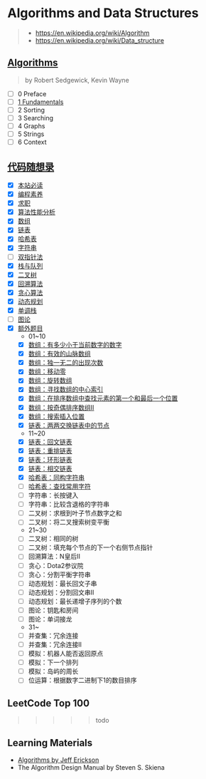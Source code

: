 # Algorithms and Data Structures

> - <https://en.wikipedia.org/wiki/Algorithm>
> - <https://en.wikipedia.org/wiki/Data_structure>

## [Algorithms](https://www.goodreads.com/book/show/10803540-algorithms)

> by Robert Sedgewick, Kevin Wayne

- [ ] 0 Preface
- [ ] [1 Fundamentals](fundamentals)
- [ ] 2 Sorting
- [ ] 3 Searching
- [ ] 4 Graphs
- [ ] 5 Strings
- [ ] 6 Context

## [代码随想录](https://github.com/youngyangyang04/leetcode-master)

- [x] [本站必读](https://programmercarl.com/)
- [x] [编程素养](https://programmercarl.com/%E5%89%8D%E5%BA%8F/%E4%BB%A3%E7%A0%81%E9%A3%8E%E6%A0%BC.html)
- [x] [求职](https://programmercarl.com/%E5%89%8D%E5%BA%8F/%E7%A8%8B%E5%BA%8F%E5%91%98%E7%AE%80%E5%8E%86.html)
- [x] [算法性能分析](fundamentals/analysis_of_algorithms.md)
- [x] [数组](./array.md)
- [x] [链表](./linked_list.md)
- [x] [哈希表](./hash_table.md)
- [x] [字符串](./string.md)
- [ ] [双指针法](two_pointers)
- [x] [栈与队列](./stack_queue.md)
- [x] [二叉树](./tree.md)
- [x] [回溯算法](./backtracking.md)
- [x] [贪心算法](./greedy.md)
- [x] [动态规划](./dynamic_programming.md)
- [x] [单调栈](./monotone_stack.md)
- [ ] [图论](./graph.md)
- [x] [额外题目](https://programmercarl.com/other/ewaishuoming.html)
  - 01~10
  - [x] [数组：有多少小于当前数字的数字](https://programmercarl.com/1365.%E6%9C%89%E5%A4%9A%E5%B0%91%E5%B0%8F%E4%BA%8E%E5%BD%93%E5%89%8D%E6%95%B0%E5%AD%97%E7%9A%84%E6%95%B0%E5%AD%97.html)
  - [x] [数组：有效的山脉数组](https://programmercarl.com/0941.%E6%9C%89%E6%95%88%E7%9A%84%E5%B1%B1%E8%84%89%E6%95%B0%E7%BB%84.html)
  - [x] [数组：独一无二的出现次数](https://programmercarl.com/1207.%E7%8B%AC%E4%B8%80%E6%97%A0%E4%BA%8C%E7%9A%84%E5%87%BA%E7%8E%B0%E6%AC%A1%E6%95%B0.html)
  - [x] [数组：移动零](https://programmercarl.com/0283.%E7%A7%BB%E5%8A%A8%E9%9B%B6.html)
  - [x] [数组：旋转数组](https://programmercarl.com/0189.%E6%97%8B%E8%BD%AC%E6%95%B0%E7%BB%84.html)
  - [x] [数组：寻找数组的中心索引](https://programmercarl.com/0724.%E5%AF%BB%E6%89%BE%E6%95%B0%E7%BB%84%E7%9A%84%E4%B8%AD%E5%BF%83%E7%B4%A2%E5%BC%95.html)
  - [x] [数组：在排序数组中查找元素的第一个和最后一个位置](https://programmercarl.com/0034.%E5%9C%A8%E6%8E%92%E5%BA%8F%E6%95%B0%E7%BB%84%E4%B8%AD%E6%9F%A5%E6%89%BE%E5%85%83%E7%B4%A0%E7%9A%84%E7%AC%AC%E4%B8%80%E4%B8%AA%E5%92%8C%E6%9C%80%E5%90%8E%E4%B8%80%E4%B8%AA%E4%BD%8D%E7%BD%AE.html)
  - [x] [数组：按奇偶排序数组II](https://programmercarl.com/0922.%E6%8C%89%E5%A5%87%E5%81%B6%E6%8E%92%E5%BA%8F%E6%95%B0%E7%BB%84II.html)
  - [x] [数组：搜索插入位置](https://programmercarl.com/0035.%E6%90%9C%E7%B4%A2%E6%8F%92%E5%85%A5%E4%BD%8D%E7%BD%AE.html)
  - [x] [链表：两两交换链表中的节点](https://programmercarl.com/0024.%E4%B8%A4%E4%B8%A4%E4%BA%A4%E6%8D%A2%E9%93%BE%E8%A1%A8%E4%B8%AD%E7%9A%84%E8%8A%82%E7%82%B9.html)
  - 11~20
  - [x] [链表：回文链表](https://programmercarl.com/0234.%E5%9B%9E%E6%96%87%E9%93%BE%E8%A1%A8.html)
  - [x] [链表：重排链表](https://programmercarl.com/0143.%E9%87%8D%E6%8E%92%E9%93%BE%E8%A1%A8.html)
  - [x] [链表：环形链表](https://programmercarl.com/0141.%E7%8E%AF%E5%BD%A2%E9%93%BE%E8%A1%A8.html)
  - [x] [链表：相交链表](https://programmercarl.com/0160.%E7%9B%B8%E4%BA%A4%E9%93%BE%E8%A1%A8.html)
  - [x] [哈希表：同构字符串](https://programmercarl.com/0205.%E5%90%8C%E6%9E%84%E5%AD%97%E7%AC%A6%E4%B8%B2.html)
  - [ ] [哈希表：查找常用字符](https://programmercarl.com/1002.%E6%9F%A5%E6%89%BE%E5%B8%B8%E7%94%A8%E5%AD%97%E7%AC%A6.html)
  - [ ] 字符串：长按键入
  - [ ] 字符串：比较含退格的字符串
  - [ ] 二叉树：求根到叶子节点数字之和
  - [ ] 二叉树：将二叉搜索树变平衡
  - 21~30
  - [ ] 二叉树：相同的树
  - [ ] 二叉树：填充每个节点的下一个右侧节点指针
  - [ ] 回溯算法：N皇后II
  - [ ] 贪心：Dota2参议院
  - [ ] 贪心：分割平衡字符串
  - [ ] 动态规划：最长回文子串
  - [ ] 动态规划：分割回文串II
  - [ ] 动态规划：最长递增子序列的个数
  - [ ] 图论：钥匙和房间
  - [ ] 图论：单词接龙
  - 31~
  - [ ] 并查集：冗余连接
  - [ ] 并查集：冗余连接II
  - [ ] 模拟：机器人能否返回原点
  - [ ] 模拟：下一个排列
  - [ ] 模拟：岛屿的周长
  - [ ] 位运算：根据数字二进制下1的数目排序

## LeetCode Top 100

>>>>> todo

## Learning Materials

- [Algorithms by Jeff Erickson](http://jeffe.cs.illinois.edu/teaching/algorithms/)
- The Algorithm Design Manual by Steven S. Skiena
